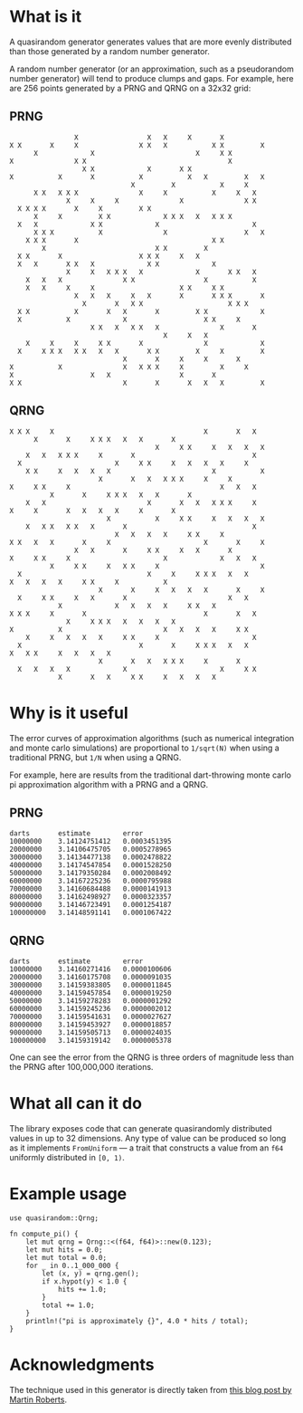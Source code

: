 # What is it
A quasirandom generator generates values that are more evenly distributed than those generated by a random number generator.

A random number generator (or an approximation, such as a pseudorandom number generator) will tend to produce clumps and gaps. For example, here are
256 points generated by a PRNG and QRNG on a 32x32 grid:

## PRNG

```
                X                 X   X     X       X          
X X       X     X               X X   X           X X         X
      X             X                         X     X X        
X               X X                                   X        
                  X X             X       X X                  
X           X       X           X           X   X         X   X
                              X         X           X     X    
      X X   X X X               X     X           X     X   X  
              X     X     X               X               X X  
  X X X X       X     X         X X                            
      X     X         X X             X X X   X   X X X        
  X   X             X X             X                       X  
      X X X           X               X                   X   X
    X X X       X                                 X X          
        X                           X X         X              
  X X       X                   X X X     X   X                
  X   X       X X   X             X X             X            
              X     X   X X X   X             X       X X   X  
    X   X   X               X X                 X           X  
    X   X     X     X                     X X     X X          
                X   X   X     X   X       X       X X X       X
                  X       X   X X                     X X X    
  X X           X       X   X       X         X X             X
  X           X             X                   X X     X      
                    X X   X   X X   X               X       X  
                                      X     X   X              
    X     X     X     X X       X               X             X
  X     X X X   X X   X   X       X X         X     X         X
                            X       X     X     X       X      
X           X               X   X X X     X         X     X    
X                   X   X                 X       X            
X X                         X       X       X   X   X         X
```

## QRNG

```
X X X     X                                     X       X   X   
      X       X     X X X   X   X       X                       
                                    X     X X     X   X   X   X 
    X   X   X X X     X       X                             X   
  X                       X     X X     X   X   X   X     X     
    X X     X   X   X   X                         X           X 
                      X       X   X   X X X     X     X         
X     X X     X                                     X   X   X   
          X       X     X X X   X   X       X                   
    X   X                         X       X   X   X X X     X   
X     X       X   X   X   X     X       X                       
                        X           X     X X     X   X   X   X 
    X   X X   X X   X       X                               X   
                          X   X   X   X     X X     X           
X X   X   X       X     X                       X       X     X 
                X   X       X     X X     X   X       X         
X     X X     X                       X             X   X   X   
          X     X X     X   X X     X                         X 
  X                               X     X     X X X   X   X     
X   X   X   X     X X     X           X                         
                      X       X     X   X   X   X       X     X 
  X     X X     X   X       X                         X   X     
            X             X   X   X   X     X X   X             
X X X     X       X                             X       X   X   
              X     X X X   X   X   X   X                       
X           X                         X   X   X   X     X X     
    X     X   X   X   X     X X     X                       X   
  X                             X       X     X X X   X   X     
X   X X     X   X   X   X                                       
                      X       X   X   X X X     X       X       
  X   X   X   X             X                       X     X X   
            X       X   X     X X     X   X   X   X            
```

# Why is it useful

The error curves of approximation algorithms (such as numerical integration and monte 
carlo simulations) are proportional to `1/sqrt(N)` when using a traditional PRNG, but `1/N`
when using a QRNG.

For example, here are results from the traditional dart-throwing monte carlo pi approximation 
algorithm with a PRNG and a QRNG. 

## PRNG

```
darts       estimate        error
10000000    3.14124751412   0.0003451395
20000000    3.14106475705   0.0005278965
30000000    3.14134477138   0.0002478822
40000000    3.14174547854   0.0001528250
50000000    3.14179350284   0.0002008492
60000000    3.14167225236   0.0000795988
70000000    3.14160684488   0.0000141913
80000000    3.14162498927   0.0000323357
90000000    3.14146723491   0.0001254187
100000000   3.14148591141   0.0001067422
```

## QRNG

```
darts       estimate        error
10000000    3.14160271416   0.0000100606
20000000    3.14160175708   0.0000091035
30000000    3.14159383805   0.0000011845
40000000    3.14159457854   0.0000019250
50000000    3.14159278283   0.0000001292
60000000    3.14159245236   0.0000002012
70000000    3.14159541631   0.0000027627
80000000    3.14159453927   0.0000018857
90000000    3.14159505713   0.0000024035
100000000   3.14159319142   0.0000005378
```

One can see the error from the QRNG is three orders of magnitude less than the PRNG after 100,000,000 iterations.

# What all can it do

The library exposes code that can generate quasirandomly distributed values in up to 32 dimensions. Any type of
value can be produced so long as it implements `FromUniform` &mdash; a trait that constructs a value from an `f64`
uniformly distributed in `[0, 1)`.

# Example usage

```
use quasirandom::Qrng;

fn compute_pi() {
    let mut qrng = Qrng::<(f64, f64)>::new(0.123);
    let mut hits = 0.0;
    let mut total = 0.0;
    for _ in 0..1_000_000 {
        let (x, y) = qrng.gen();
        if x.hypot(y) < 1.0 {
            hits += 1.0;
        }
        total += 1.0;
    }
    println!("pi is approximately {}", 4.0 * hits / total);
}
```


# Acknowledgments

The technique used in this generator is directly taken from [this blog post by Martin Roberts](http://extremelearning.com.au/unreasonable-effectiveness-of-quasirandom-sequences/).
